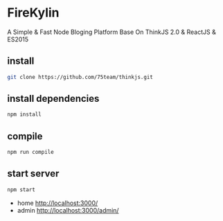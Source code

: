 # FireKylin

A Simple & Fast Node Bloging Platform Base On ThinkJS 2.0 & ReactJS & ES2015


## install

```sh
git clone https://github.com/75team/thinkjs.git
```

## install dependencies

```js
npm install
```

## compile

```js
npm run compile
```

## start server

```js
npm start
```

* home <http://localhost:3000/>
* admin <http://localhost:3000/admin/>


